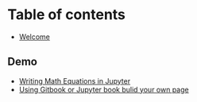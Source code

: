 # Table of contents

* [Welcome](README.md)

## Demo

* [Writing Math Equations in Jupyter](demo/latex.md)
* [Using Gitbook or Jupyter book bulid your own page](demo/using-gitbook-or-jupyter-book-bulid-your-own-page.md)

